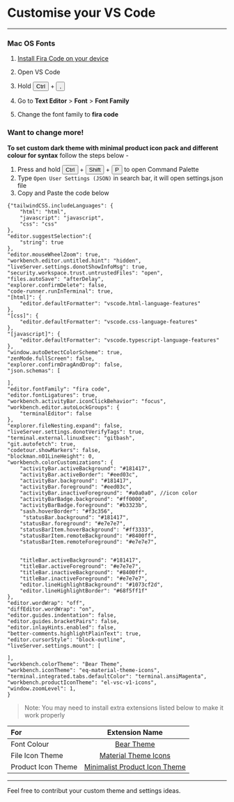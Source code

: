 # Customise your VS Code
---
### Mac OS Fonts

1. [Install Fira Code on your device](https://github.com/tonsky/FiraCode)

2. Open VS Code 
3. Hold <button>Ctrl</button> + <button>,</button>
4. Go to __Text Editor__ > __Font__ > __Font Family__
5. Change the font family to __fira code__ 


###  Want to change more!

__To set custom dark theme with minimal product icon pack and different colour for syntax__ follow the steps below - 
1. Press and hold <button>Ctrl</button> + <button>Shift</button> + <button>P</button> to open Command Palette
2. Type <code>Open User Settings (JSON)</code> in search bar, it will open settings.json file
3. Copy and Paste the code below

```
{"tailwindCSS.includeLanguages": {
    "html": "html",
    "javascript": "javascript",
    "css": "css"
},
"editor.suggestSelection":{
    "string": true 
},
"editor.mouseWheelZoom": true,
"workbench.editor.untitled.hint": "hidden",
"liveServer.settings.donotShowInfoMsg": true,
"security.workspace.trust.untrustedFiles": "open",
"files.autoSave": "afterDelay",
"explorer.confirmDelete": false,
"code-runner.runInTerminal": true,
"[html]": {
    "editor.defaultFormatter": "vscode.html-language-features"
},
"[css]": {
    "editor.defaultFormatter": "vscode.css-language-features"
},
"[javascript]": {
    "editor.defaultFormatter": "vscode.typescript-language-features"
},
"window.autoDetectColorScheme": true,
"zenMode.fullScreen": false,
"explorer.confirmDragAndDrop": false,
"json.schemas": [

],
"editor.fontFamily": "fira code",
"editor.fontLigatures": true,
"workbench.activityBar.iconClickBehavior": "focus",
"workbench.editor.autoLockGroups": {
    "terminalEditor": false
},
"explorer.fileNesting.expand": false,
"liveServer.settings.donotVerifyTags": true,
"terminal.external.linuxExec": "gitbash",
"git.autofetch": true,
"codetour.showMarkers": false,
"blockman.n01LineHeight": 0,
"workbench.colorCustomizations": {
    "activityBar.activeBackground": "#181417",
    "activityBar.activeBorder": "#eed03c",
    "activityBar.background": "#181417", 
    "activityBar.foreground": "#eed03c",
    "activityBar.inactiveForeground": "#a0a0a0", //icon color
    "activityBarBadge.background": "#ff0000",
    "activityBarBadge.foreground": "#b3323b",
    "sash.hoverBorder": "#f3c356",
     "statusBar.background": "#181417",
    "statusBar.foreground": "#e7e7e7",
    "statusBarItem.hoverBackground": "#ff3333",
    "statusBarItem.remoteBackground": "#8400ff",
    "statusBarItem.remoteForeground": "#e7e7e7",


    "titleBar.activeBackground": "#181417",
    "titleBar.activeForeground": "#e7e7e7",
    "titleBar.inactiveBackground": "#8400ff",
    "titleBar.inactiveForeground": "#e7e7e7",
    "editor.lineHighlightBackground": "#1073cf2d",
    "editor.lineHighlightBorder": "#68f5ff1f"
},
"editor.wordWrap": "off",
"diffEditor.wordWrap": "on",
"editor.guides.indentation": false,
"editor.guides.bracketPairs": false,
"editor.inlayHints.enabled": false,
"better-comments.highlightPlainText": true,
"editor.cursorStyle": "block-outline",
"liveServer.settings.mount": [

],
"workbench.colorTheme": "Bear Theme",
"workbench.iconTheme": "eq-material-theme-icons",
"terminal.integrated.tabs.defaultColor": "terminal.ansiMagenta",
"workbench.productIconTheme": "el-vsc-v1-icons",
"window.zoomLevel": 1,
}

```
> Note: You may need to install extra extensions listed below to make it work properly

| For     | Extension Name | 
| :---        |    :----:   |  
| Font Colour      | [Bear Theme]( https://marketplace.visualstudio.com/items?itemName=dahong.theme-bear)       | 
| File Icon Theme  | [Material Theme Icons](https://marketplace.visualstudio.com/items?itemName=Equinusocio.vsc-material-theme-icons)   | 
| Product Icon Theme | [Minimalist Product Icon Theme](https://marketplace.visualstudio.com/items?itemName=ElAnandKumar.el-vsc-product-icon-theme) |



---
Feel free to contribut your custom theme and settings ideas. 
